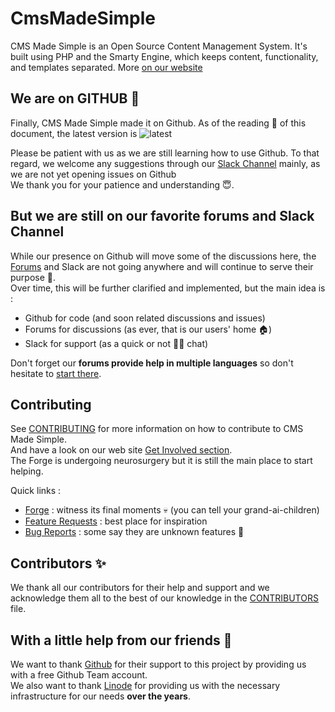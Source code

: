 # CmsMadeSimple
CMS Made Simple is an Open Source Content Management System.
It's built using PHP and the Smarty Engine, which keeps content, functionality, and templates separated.
More [on our website](https://www.cmsmadesimple.org/about/cms-made-simple)

## We are on GITHUB 🎇
Finally, CMS Made Simple made it on Github.
As of the reading 🤞 of this document, the latest version is ![latest](https://badgen.net/github/release/cmsmadesimple/cmsmadesimple)

Please be patient with us as we are still learning how to use Github. To that regard, we welcome any suggestions through our [Slack Channel](https://www.cmsmadesimple.org/support/documentation/chat) mainly, as we are not yet opening issues on Github  
We thank you for your patience and understanding 😇.

## But we are still on our favorite forums and Slack Channel

While our presence on Github will move some of the discussions here, the [Forums](https://forum.cmsmadesimple.org/) and Slack are not going anywhere and will continue to serve their purpose 🫡.  
Over time, this will be further clarified and implemented, but the main idea is :

- Github for code (and soon related discussions and issues)
- Forums for discussions (as ever, that is our users' home 🏠)
- Slack for support (as a quick or not 🤦‍♂️ chat)
  
Don't forget our **forums provide help in multiple languages** so don't hesitate to [start there](https://forum.cmsmadesimple.org/viewforum.php?f=73).

## Contributing

See [CONTRIBUTING](CONTRIBUTING.md) for more information on how to contribute to CMS Made Simple.  
And have a look on our web site [Get Involved section](https://www.cmsmadesimple.org/community/get-involved/get-involved-overview).  
The Forge is undergoing neurosurgery but it is still the main place to start helping.    

Quick links : 
- [Forge](https://dev.cmsmadesimple.org/) : witness its final moments 💀 (you can tell your grand-ai-children)
- [Feature Requests](https://dev.cmsmadesimple.org/feature_request/list/6) : best place for inspiration
- [Bug Reports](https://dev.cmsmadesimple.org/bug/list/6) : some say they are unknown features 👻


## Contributors ✨

We thank all our contributors for their help and support and we acknowledge them all to the best of our knowledge in the [CONTRIBUTORS](CONTRIBUTORS.md) file.

## With a little help from our friends 🎺

We want to thank [Github](https://github.com) for their support to this project by providing us with a free Github Team account.  
We also want to thank [Linode](https://www.linode.com) for providing us with the necessary infrastructure for our needs **over the years**.
